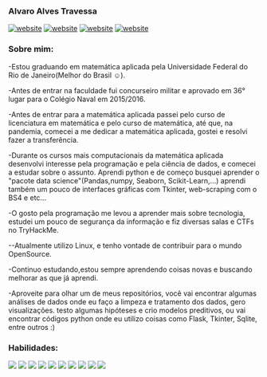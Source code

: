 ### Alvaro Alves Travessa

<a href="https://www.linkedin.com/in/alvaroat19/"><img src="https://img.shields.io/static/v1?label=&labelColor=505050&message=LinkedIn&color=%230076D6&style=flat&logo=linkedin&logoColor=%230076D6" alt="website"/></a>
<a href="https://www.instagram.com/alvaroat.19/"><img src="https://img.shields.io/static/v1?label=&labelColor=white&message=Instagram&color=5b0000&style=flat&logo=instagram&logoColor=%ff0000" alt="website"/></a>
<a href="https://tryhackme.com/p/bannager"><img src="https://img.shields.io/static/v1?label=&labelColor=white&message=TryHackMe&color=black&style=flat&logo=tryhackme&logoColor=black" alt="website"/></a>
<a href="https://www.hackerrank.com/Alvaroalves11"><img src="https://img.shields.io/static/v1?label=&labelColor=505050&message=HackerRank&color=gray&style=flat&logo=hackerrank&logoColor=green" alt="website"/></a>

### Sobre mim:
-Estou graduando em matemática aplicada pela Universidade Federal do Rio de Janeiro(Melhor do Brasil ☺️).

-Antes de entrar na faculdade fui concurseiro militar e aprovado em 36° lugar para o Colégio Naval em 2015/2016.

-Antes de entrar para a matemática aplicada passei pelo curso de licenciatura em matemática e pelo curso de matemática, até que, na pandemia, comecei a me dedicar a matemática aplicada, gostei e resolvi fazer a transferência.

-Durante os cursos mais computacionais da matemática aplicada desenvolvi interesse pela programação e pela ciência de dados, e comecei a estudar sobre o assunto. Aprendi python e de começo busquei aprender o "pacote data science"(Pandas,numpy, Seaborn, Scikit-Learn,...) aprendi também um pouco de interfaces gráficas com Tkinter, web-scraping com o BS4 e etc...

-O gosto pela programação me levou a aprender mais sobre tecnologia, estudei um pouco de segurança da informação e fiz diversas salas e CTFs no TryHackMe.

--Atualmente utilizo Linux, e tenho vontade de contribuir para o mundo OpenSource.

-Continuo estudando,estou sempre aprendendo coisas novas e buscando melhorar as que já aprendi. 

-Aproveite para olhar um de meus repositórios, você vai encontrar algumas análises de dados onde eu faço a limpeza e tratamento dos dados, gero visualizações. testo algumas hipóteses e crio modelos preditivos, ou vai encontrar códigos python onde eu utilizo coisas como Flask, Tkinter, Sqlite, entre outros :)

### Habilidades:
<img src="https://img.shields.io/static/v1?label=&labelColor=white&message=Python&color=&style=flat&logo=Python&logoColor=yellow"></a>
<img src="https://img.shields.io/static/v1?label=&labelColor=white&message=Pandas&color=&style=flat&logo=Pandas&logoColor=black"></a>
<img src="https://img.shields.io/static/v1?label=&labelColor=white&message=numpy&color=&style=flat&logo=numpy&logoColor=orange"></a>
<img src="https://img.shields.io/static/v1?label=&labelColor=white&message=Matplotlib&color=&style=flat"></a>
<img src="https://img.shields.io/static/v1?label=&labelColor=white&message=Seaborn&color=&style=flat&logo=Seaborn&logoColor=black"></a>
<img src="https://img.shields.io/static/v1?label=&labelColor=white&message=Scikit-learn&color=&style=flat&logo=scikit-learn&logoColor=orange"></a>
<img src="https://img.shields.io/static/v1?label=&labelColor=white&message=Jupyter%20Notebook&color=&style=flat&logo=jupyter&logoColor=orange"></a>
<img src="https://img.shields.io/static/v1?label=&labelColor=white&message=tkinter&color=&style=flat&logo=tcltk&logoColor=orange"></a>
<img src="https://img.shields.io/static/v1?label=&labelColor=white&message=Linux&color=&style=flat&logo=linux&logoColor=black"></a>
<img src="https://img.shields.io/static/v1?label=&labelColor=white&message=MySQL&color=&style=flat&logo=MySQL&logoColor=5b0000"></a>
